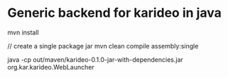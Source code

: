 Generic backend for karideo in java
===================================




mvn install

// create a single package jar
mvn clean compile assembly:single



java -cp out/maven/karideo-0.1.0-jar-with-dependencies.jar org.kar.karideo.WebLauncher




